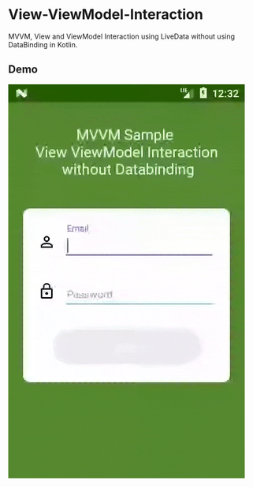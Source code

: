 # View-ViewModel-Interaction
MVVM, View and ViewModel Interaction using LiveData without using DataBinding in Kotlin.

## Demo
<img src="https://github.com/WaheedNazir/View-ViewModel-Interaction/blob/master/images/sample_demo.gif" />
